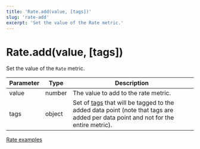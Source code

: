 ```yaml
---
title: 'Rate.add(value, [tags])'
slug: 'rate-add'
excerpt: 'Set the value of the Rate metric.'
---
```


# Rate.add(value, [tags])

Set the value of the `Rate` metric.

| Parameter | Type   | Description                                                                                                                                                   |
| --------- | ------ | ------------------------------------------------------------------------------------------------------------------------------------------------------------- |
| value     | number | The value to add to the rate metric.                                                                                                                          |
| tags      | object | Set of [tags](https://grafana.com/docs/k6/<K6_VERSION>/using-k6/tags-and-groups) that will be tagged to the added data point (note that tags are added per data point and not for the entire metric). |

[Rate examples](https://grafana.com/docs/k6/<K6_VERSION>/javascript-api/k6-metrics/rate#examples)
